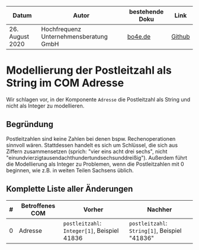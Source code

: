 |**Datum**|**Autor**|**bestehende Doku**|**Link**|
|---------|---------|-------------------|--------|
|26. August 2020|Hochfrequenz Unternehmensberatung GmbH|[bo4e.de](https://www.bo4e.de/dokumentation/komponenten/com-adresse)|[Github](https://github.com/Hochfrequenz/bo4e-modification-proposals/blob/master/markdown/adresse_postleitzahl_string_not_int.md)|

# Modellierung der Postleitzahl als String im COM Adresse
Wir schlagen vor, in der Komponente `Adresse` die Postleitzahl als String und nicht als Integer zu modellieren.

## Begründung
Postleitzahlen sind keine Zahlen bei denen bspw. Rechenoperationen sinnvoll wären. Stattdessen handelt es sich um Schlüssel, die sich aus Ziffern zusammensetzen (sprich: "vier eins acht drei sechs", nicht "einundvierzigtausendachthundertundsechsunddreißig"). Außerdem führt die Modellierung als Integer zu Problemen, wenn die Postleitzahlen mit 0 beginnen, wie z.B. in weiten Teilen Sachsens üblich.


## Komplette Liste aller Änderungen
|**#**|**Betroffenes COM**|**Vorher**|**Nachher**|
|-----|-------------------------------|----------|-----------|
|0| Adresse | `postleitzahl`: `Integer[1]`, Beispiel 41836 | `postleitzahl`: `String[1]`, Beispiel "41836" |
